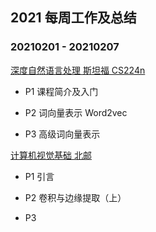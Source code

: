## 2021 每周工作及总结

### 20210201 - 20210207

[深度自然语言处理 斯坦福 CS224n](https://www.bilibili.com/video/BV1pt411h7aT)

- P1 课程简介及入门
  
- P2 词向量表示 Word2vec

- P3 高级词向量表示

[计算机视觉基础 北邮](https://www.bilibili.com/video/BV1nz4y197Qv)

- P1 引言 

- P2 卷积与边缘提取（上）

- P3